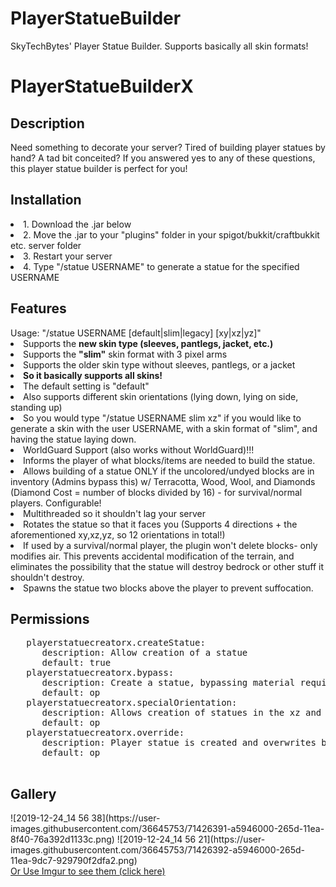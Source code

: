 # PlayerStatueBuilder
SkyTechBytes' Player Statue Builder. Supports basically all skin formats!
<h1>PlayerStatueBuilderX</h1>
<h2>Description</h2>
Need something to decorate your server? Tired of building player statues by hand? A tad bit conceited? If you answered yes to any of these questions, this player statue builder is perfect for you!
<h2>Installation</h2>
<li>1. Download the .jar below
<li>2. Move the .jar to your "plugins" folder in your spigot/bukkit/craftbukkit etc. server folder
<li>3. Restart your server
<li>4. Type "/statue USERNAME" to generate a statue for the specified USERNAME
<h2>Features</h2>
Usage: "/statue USERNAME [default|slim|legacy] [xy|xz|yz]"
<li>Supports the <strong>new skin type (sleeves, pantlegs, jacket, etc.)</strong>
<li>Supports the <strong>"slim"</strong> skin format with 3 pixel arms
<li>Supports the older skin type without sleeves, pantlegs, or a jacket
<li><strong>So it basically supports all skins!</strong>
<li>The default setting is "default" 
<li>Also supports different skin orientations (lying down, lying on side, standing up)
<li> So you would type "/statue USERNAME slim xz" if you would like to generate a skin with the user USERNAME, with a skin format of "slim", and having the statue laying down.
<li>WorldGuard Support (also works without WorldGuard)!!!
<li>Informs the player of what blocks/items are needed to build the statue.
<li>Allows building of a statue ONLY if the uncolored/undyed blocks are in inventory (Admins bypass this) w/ Terracotta, Wood, Wool, and Diamonds (Diamond Cost = number of blocks divided by 16) - for survival/normal players. Configurable!
<li>Multithreaded so it shouldn't lag your server 
<li>Rotates the statue so that it faces you (Supports 4 directions + the aforementioned xy,xz,yz, so 12 orientations in total!)
<li>If used by a survival/normal player, the plugin won't delete blocks- only modifies air. This prevents accidental modification of the terrain, and eliminates the possibility that the statue will destroy bedrock or other stuff it shouldn't destroy.
<li>Spawns the statue two blocks above the player to prevent suffocation.
  <h2>Permissions</h2>
   <pre>
   playerstatuecreatorx.createStatue:
      description: Allow creation of a statue
      default: true
   playerstatuecreatorx.bypass:
      description: Create a statue, bypassing material requirements
      default: op
   playerstatuecreatorx.specialOrientation:
      description: Allows creation of statues in the xz and yz plane. Orientation unpredictable so Admin only!
      default: op
   playerstatuecreatorx.override:
      description: Player statue is created and overwrites blocks (usually just skips if not air)
      default: op
      </pre>
<h2>Gallery</h2>
![2019-12-24_14 56 38](https://user-images.githubusercontent.com/36645753/71426391-a5946000-265d-11ea-8f40-76a392d1133c.png)
![2019-12-24_14 56 21](https://user-images.githubusercontent.com/36645753/71426392-a5946000-265d-11ea-9dc7-929790f2dfa2.png)
<br>
<a href="https://imgur.com/a/m3HXHHj">Or Use Imgur to see them (click here)</a>
